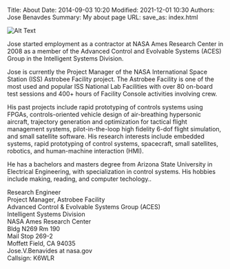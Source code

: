 Title: About
Date: 2014-09-03 10:20
Modified: 2021-12-01 10:30 
Authors: Jose Benavdes
Summary: My about page 
URL:
save_as: index.html

<!---
![Alt Text]({static}/images/self.jpg)
-->

![Alt Text]({static}/images/benavides_jose_for_bio.jpg)

Jose started employment as a contractor at NASA Ames Research Center in 2008 as a member of the Advanced Control and Evolvable Systems (ACES) Group in the Intelligent Systems Division.

Jose is currently the Project Manager of the NASA International Space Station (ISS) Astrobee Facility project. The Astrobee Facility is one of the most used and popular ISS National Lab Facilities with over 80 on-board test sessions and 400+ hours of Facility Console activities involving crew.

His past projects include rapid prototyping of controls systems using FPGAs, controls-oriented vehicle design of air-breathing hypersonic aircraft, trajectory generation and optimization for tactical flight management systems, pilot-in-the-loop high fidelity 6-dof flight simulation, and small satellite software. His research interests include embedded systems, rapid prototyping of control systems, spacecraft, small satellites, robotics, and human-machine interaction (HMI).

He has a bachelors and masters degree from Arizona State University in Electrical Engineering, with specialization in control systems. His hobbies include making, reading, and computer techology..

Research Engineer  
Project Manager, Astrobee Facility  
Advanced Control & Evolvable Systems Group (ACES)  
Intelligent Systems Division  
NASA Ames Research Center  
Bldg N269 Rm 190  
Mail Stop 269-2  
Moffett Field, CA 94035  
Jose.V.Benavides at nasa.gov  
Callsign: K6WLR  

